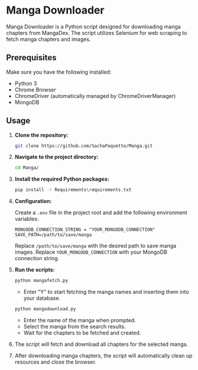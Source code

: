 # Manga Downloader

Manga Downloader is a Python script designed for downloading manga chapters from MangaDex. The script utilizes Selenium for web scraping to fetch manga chapters and images.

## Prerequisites

Make sure you have the following installed:

- Python 3
- Chrome Browser
- ChromeDriver (automatically managed by ChromeDriverManager)
- MongoDB

## Usage

1. **Clone the repository:**

    ```bash
    git clone https://github.com/SachaPaquette/Manga.git
    ```

2. **Navigate to the project directory:**

    ```bash
    cd Manga/
    ```

3. **Install the required Python packages:**

    ```bash
    pip install -r Requirements\requirements.txt
    ```

4. **Configuration:**

    Create a `.env` file in the project root and add the following environment variables:

    ```env
    MONGODB_CONNECTION_STRING = "YOUR_MONGODB_CONNECTION"
    SAVE_PATH=/path/to/save/manga
    ```

    Replace `/path/to/save/manga` with the desired path to save manga images.
    Replace `YOUR_MONGODB_CONNECTION` with your MongoDB connection string.

5. **Run the scripts:**

    ```bash
    python mangafetch.py
    ```
    - Enter "Y" to start fetching the manga names and inserting them into your database.

    ```bash
    python mangadownload.py
    ```
    - Enter the name of the manga when prompted.
    - Select the manga from the search results.
    - Wait for the chapters to be fetched and created.

6. The script will fetch and download all chapters for the selected manga.

7. After downloading manga chapters, the script will automatically clean up resources and close the browser.
